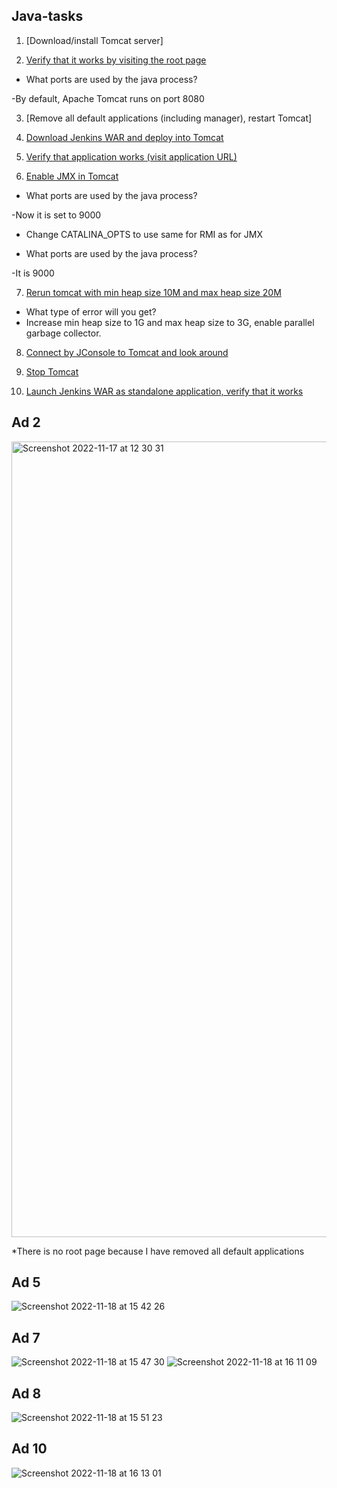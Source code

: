 ## Java-tasks

1. [Download/install Tomcat server]

2. [Verify that it works by visiting the root page](#ad-2)
* What ports are used by the java process?

-By default, Apache Tomcat runs on port 8080

3. [Remove all default applications (including manager), restart Tomcat]

4. [Download Jenkins WAR and deploy into Tomcat](#ad-4)

5. [Verify that application works (visit application URL)](#ad-5)

6. [Enable JMX in Tomcat](#ad-6)
* What ports are used by the java process?

-Now it is set to 9000

* Change CATALINA_OPTS to use same for RMI as for JMX

* What ports are used by the java process?

-It is 9000

7. [Rerun tomcat with min heap size 10M and max heap size 20M](#ad-7)
* What type of error will you get?
* Increase min heap size to 1G and max heap size to 3G, enable parallel garbage collector.

8. [Connect by JConsole to Tomcat and look around](#ad-8)

9. [Stop Tomcat](#ad-9)

10. [Launch Jenkins WAR as standalone application, verify that it works](#ad-10)




## Ad 2
<img width="1273" alt="Screenshot 2022-11-17 at 12 30 31" src="https://user-images.githubusercontent.com/114099418/202735401-6b11010d-b4ef-4b50-90e1-9e3a907156f2.png">

*There is no root page because I have removed all default applications

## Ad 5
![Screenshot 2022-11-18 at 15 42 26](https://user-images.githubusercontent.com/114099418/202735434-45c163ec-aeda-40d7-814c-fb9a29d9b603.png)

## Ad 7
![Screenshot 2022-11-18 at 15 47 30](https://user-images.githubusercontent.com/114099418/202735496-e52f1886-429d-4ed0-bb4b-bc4fc111cb05.png)
![Screenshot 2022-11-18 at 16 11 09](https://user-images.githubusercontent.com/114099418/202737536-a96b7476-37a7-4e63-8477-3682d906ee5b.png)

## Ad 8
![Screenshot 2022-11-18 at 15 51 23](https://user-images.githubusercontent.com/114099418/202735552-8dc1a268-b9f6-451e-9b96-569b343fadad.png)

## Ad 10
![Screenshot 2022-11-18 at 16 13 01](https://user-images.githubusercontent.com/114099418/202737506-0d141ca7-7103-429f-84eb-1b634b66fd25.png)
